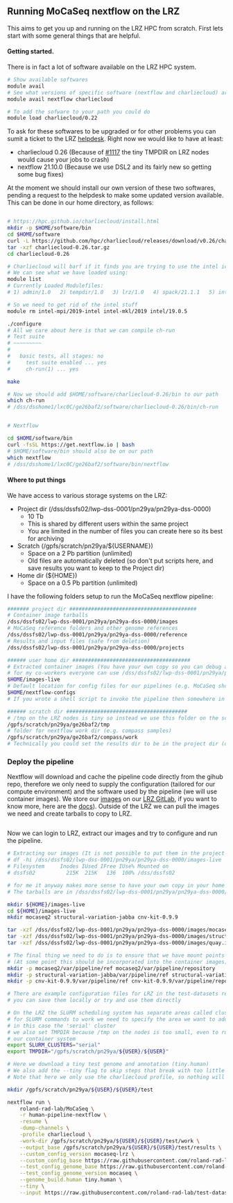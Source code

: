 ## Running MoCaSeq nextflow on the LRZ

This aims to get you up and running on the LRZ HPC from scratch. First lets start with some general things that are helpful.

#### Getting started.
There is in fact a lot of software available on the LRZ HPC system.
```bash
# Show available softwares
module avail
# See what versions of specific software (nextflow and charliecloud) are offered
module avail nextflow charliecloud

# To add the sofware to your path you could do
module load charliecloud/0.22

```

To ask for these softwares to be upgraded or for other problems you can sumit a ticket to the LRZ [helpdesk](https://servicedesk.lrz.de). Right now we would like to have at least:
 - charliecloud 0.26 (Because of [#1117](https://github.com/hpc/charliecloud/pull/1117) the tiny TMPDIR on LRZ nodes would cause your jobs to crash)
 - nextflow 21.10.0 (Because we use DSL2 and its fairly new so getting some bug fixes)

At the moment we should install our own version of these two softwares, pending a request to the helpdesk to make some updated version available. This can be done in our home directory, as follows:

```bash

# https://hpc.github.io/charliecloud/install.html
mkdir -p $HOME/software/bin
cd $HOME/software
curl -L https://github.com/hpc/charliecloud/releases/download/v0.26/charliecloud-0.26.tar.gz > charliecloud-0.26.tar.gz
tar -xzf charliecloud-0.26.tar.gz
cd charliecloud-0.26

# Charliecloud will barf if it finds you are trying to use the intel icc as our compiler. On LRZ you are probably using this by default
# We can see what we have loaded using:
module list
# Currently Loaded Modulefiles:
# 1) admin/1.0   2) tempdir/1.0   3) lrz/1.0   4) spack/21.1.1   5) intel/19.0.5   6) intel-mkl/2019   7) intel-mpi/2019-intel  

# So we need to get rid of the intel stuff
module rm intel-mpi/2019-intel intel-mkl/2019 intel/19.0.5 

./configure 
# All we care about here is that we can compile ch-run
# Test suite
# ~~~~~~~~~
# 
#   basic tests, all stages: no
#     test suite enabled ... yes
#     ch-run(1) ... yes

make

# Now we should add $HOME/software/charliecloud-0.26/bin to our path
which ch-run
# /dss/dsshome1/lxc0C/ge26baf2/software/charliecloud-0.26/bin/ch-run


# Nextflow

cd $HOME/software/bin
curl -fsSL https://get.nextflow.io | bash
# $HOME/software/bin should also be on our path
which nextflow
# /dss/dsshome1/lxc0C/ge26baf2/software/bin/nextflow
```

#### Where to put things
We have access to various storage systems on the LRZ:
 - Project dir (/dss/dssfs02/lwp-dss-0001/pn29ya/pn29ya-dss-0000)
   - 10 Tb
   - This is shared by different users within the same project
   - You are limited in the number of files you can create here so its best for archiving
 - Scratch (/gpfs/scratch/pn29ya/${USERNAME})
   - Space on a 2 Pb partition (unlimited)
   - Old files are automatically deleted (so don't put scripts here, and save results you want to keep to the Project dir)
 - Home dir (${HOME})
   - Space on a 0.5 Pb partition (unlimited)

I have the following folders setup to run the MoCaSeq nextflow pipeline:
```bash
####### project dir #########################################
# Container image tarballs
/dss/dssfs02/lwp-dss-0001/pn29ya/pn29ya-dss-0000/images
# MoCaSeq reference folders and other genome references
/dss/dssfs02/lwp-dss-0001/pn29ya/pn29ya-dss-0000/reference
# Results and input files (safe from deletion)
/dss/dssfs02/lwp-dss-0001/pn29ya/pn29ya-dss-0000/projects

###### user home dir ######################################
# Extracted container images (You have your own copy so you can debug and hack it without affecting others)
# for my co-workers everyone can use /dss/dssfs02/lwp-dss-0001/pn29ya/pn29ya-dss-0000/images-live instead
$HOME/images-live
# Default location for config files for our pipelines (e.g. MoCaSeq should read $HOME/nextflow-configs/mocaseq/pipeline/mocaseq.config by default)
$HOME/nextflow-configs
# If you wrote a shell script to invoke the pipeline then somewhere in your home dir is a good place for it (e.g. $HOME/pipelines/compass/bin/run.sh)

###### scratch dir #######################################
# /tmp on the LRZ nodes is tiny so instead we use this folder on the scratch space
/gpfs/scratch/pn29ya/ge26baf2/tmp
# folder for nextflow work dir (e.g. compass samples)
/gpfs/scratch/pn29ya/ge26baf2/compass/work
# Technically you could set the results dir to be in the project dir (or copy the results there once the pipeline is complete)

```

### Deploy the pipeline
Nextflow will download and cache the pipeline code directly from the gihub repo, therefore we only need to supply the configuration (tailored for our compute environment) and the software used by the pipeline (we will use container images). We store our [images](https://github.com/roland-rad-lab/Cluster/blob/main/Images.md) on our [LRZ GitLab](https://gitlab.lrz.de/roland-rad-lab/images-public/container_registry), if you want to know more, here are the [docs](https://docs.gitlab.com/ee/user/packages/container_registry/)). Outside of the LRZ we can pull the images we need and create tarballs to copy to LRZ.
```bash

```
Now we can login to LRZ, extract our images and try to configure and run the pipeline.

```bash
# Extracting our images (It is not possible to put them in the project dir as you use up all of your inode quota)
# df -hi /dss/dssfs02/lwp-dss-0001/pn29ya/pn29ya-dss-0000/images-live
# Filesystem     Inodes IUsed IFree IUse% Mounted on
# dssfs02          215K  215K   136  100% /dss/dssfs02

# for me it anyway makes more sense to have your own copy in your home folder so you can experiment without affecting other users
# The tarballs are in /dss/dssfs02/lwp-dss-0001/pn29ya/pn29ya-dss-0000/images

mkdir ${HOME}/images-live
cd ${HOME}/images-live
mkdir mocaseq2 structural-variation-jabba cnv-kit-0.9.9

tar -xzf /dss/dssfs02/lwp-dss-0001/pn29ya/pn29ya-dss-0000/images/mocaseq2.tar.gz -C mocaseq2
tar -xzf /dss/dssfs02/lwp-dss-0001/pn29ya/pn29ya-dss-0000/images/structural-variation-jabba.tar.gz -C structural-variation-jabba
tar -xzf /dss/dssfs02/lwp-dss-0001/pn29ya/pn29ya-dss-0000/images/quay.io%biocontainers%cnvkit:0.9.9--pyhdfd78af_0.tar.gz -C cnv-kit-0.9.9

# The final thing we need to do is to ensure that we have mount points for important resources
# (At some point this should be incorporated into the container images)
mkdir -p mocaseq2/var/pipeline/ref mocaseq2/var/pipeline/repository
mkdir -p structural-variation-jabba/var/pipeline/ref structural-variation-jabba/var/pipeline/repository
mkdir -p cnv-kit-0.9.9/var/pipeline/ref cnv-kit-0.9.9/var/pipeline/repository

# There are example configuration files for LRZ in the test-datasets repo
# you can save them locally or try and use them directly

# On the LRZ the SLURM scheduling system has separate areas called clusters
# for SLURM commands to work we need to specify the area we want to address
# in this case the 'serial' cluster
# we also set TMPDIR because /tmp on the nodes is too small, even to run
# our container system
export SLURM_CLUSTERS="serial"
export TMPDIR="/gpfs/scratch/pn29ya/${USER}/${USER}"

# Here we download a tiny test genome and annotation (tiny.human)
# We also add the --tiny flag to skip steps that break with too little data
# Note that here we only use the charliecloud profile, so nothing will be submitted to slurm (see the next example)

mkdir /gpfs/scratch/pn29ya/${USER}/${USER}/test

nextflow run \
	roland-rad-lab/MoCaSeq \
	-r human-pipeline-nextflow \
	-resume \
	-dump-channels \
	-profile charliecloud \
	-work-dir /gpfs/scratch/pn29ya/${USER}/${USER}/test/work \
	--output_base /gpfs/scratch/pn29ya/${USER}/${USER}/test/results \
	--custom_config_version mocaseq-lrz \
	--custom_config_base https://raw.githubusercontent.com/roland-rad-lab/test-datasets/mocaseq-nextflow/nextflow-configs \
	--test_config_genome_base https://raw.githubusercontent.com/roland-rad-lab/test-datasets/mocaseq-nextflow/nextflow-configs \
	--test_config_genome_version mocaseq \
	--genome_build.human tiny.human \
	--tiny \
	--input https://raw.githubusercontent.com/roland-rad-lab/test-datasets/mocaseq-nextflow/testdata/bam/human_design.tsv


```

